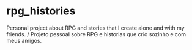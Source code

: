 # rpg_histories
Personal project about RPG and stories that I create alone and with my friends. / Projeto pessoal sobre RPG e historias que crio sozinho e com meus amigos.
